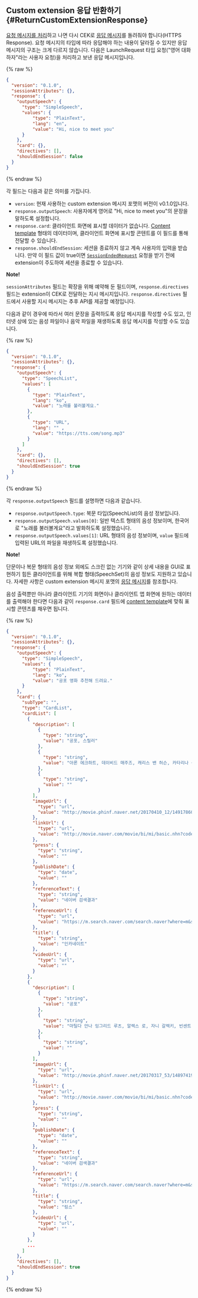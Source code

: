 ## Custom extension 응답 반환하기 {#ReturnCustomExtensionResponse}
[요청 메시지를 처리](#HandleCustomExtensionRequest)하고 나면 다시 CEK로 [응답 메시지](/CEK/References/CEK_API.md#CustomExtResponseMessage)를 돌려줘야 합니다(HTTPS Response). 요청 메시지의 타입에 따라 응답해야 하는 내용이 달라질 수 있지만 응답 메시지의 구조는 크게 다르지 않습니다. 다음은 LaunchRequest 타입 요청("영어 대화하자"라는 사용자 요청)을 처리하고 보낸 응답 메시지입니다.

{% raw %}
```json
{
  "version": "0.1.0",
  "sessionAttributes": {},
  "response": {
    "outputSpeech": {
      "type": "SimpleSpeech",
      "values": {
          "type": "PlainText",
          "lang": "en",
          "value": "Hi, nice to meet you"
      }
    },
    "card": {},
    "directives": [],
    "shouldEndSession": false
  }
}
```
{% endraw %}

각 필드는 다음과 같은 의미를 가집니다.

* `version`: 현재 사용하는 custom extension 메시지 포맷의 버전이 v0.1.0입니다.
* `response.outputSpeech`: 사용자에게 영어로 "Hi, nice to meet you"의 문장을 말하도록 설정합니다.
* `response.card`: 클라이언트 화면에 표시할 데이터가 없습니다. [Content template](/CIC/References/Content_Templates.md) 형태의 데이터이며, 클라이언트 화면에 표시할 콘텐트를 이 필드를 통해 전달할 수 있습니다.
* `response.shouldEndSession`: 세션을 종료하지 않고 계속 사용자의 입력을 받습니다. 만약 이 필드 값이 true이면 [`SessionEndedRequest`](#HandleSessionEndedRequest) 요청을 받기 전에 extension이 주도하여 세션을 종료할 수 있습니다.

<div class="note">
  <p><strong>Note!</strong></p>
  <p><code>sessionAttributes</code> 필드는 확장을 위해 예약해 둔 필드이며, <code>response.directives</code> 필드는 extension이 CEK로 전달하는 지시 메시지입니다. <code>response.directives</code> 필드에서 사용할 지시 메시지는 추후 API를 제공할 예정입니다.</p>
</div>

다음과 같이 경우에 따라서 여러 문장을 출력하도록 응답 메시지를 작성할 수도 있고, 인터넷 상에 있는 음성 파일이나 음악 파일을 재생하도록 응답 메시지를 작성할 수도 있습니다.

{% raw %}
```json
{
  "version": "0.1.0",
  "sessionAttributes": {},
  "response": {
    "outputSpeech": {
      "type": "SpeechList",
      "values": [
        {
          "type": "PlainText",
          "lang": "ko",
          "value": "노래를 불러볼게요."
        },
        {
          "type": "URL",
          "lang": "" ,
          "value": "https://tts.com/song.mp3"
        }
      ]
    },
    "card": {},
    "directives": [],
    "shouldEndSession": true
  }
}
```
{% endraw %}

각 `response.outputSpeech` 필드를 설명하면 다음과 같습니다.

* `response.outputSpeech.type`: 복문 타입(SpeechList)의 음성 정보입니다.
* `response.outputSpeech.values[0]`: 일반 텍스트 형태의 음성 정보이며, 한국어로 "노래를 불러볼게요"라고 발화하도록 설정했습니다.
* `response.outputSpeech.values[1]`: URL 형태의 음성 정보이며, `value` 필드에 입력된 URL의 파일을 재생하도록 설정했습니다.

<div class="note">
  <p><strong>Note!</strong></p>
  <p>단문이나 복문 형태의 음성 정보 외에도 스크린 없는 기기와 같이 상세 내용을 GUI로 표현하기 힘든 클라이언트를 위해 복합 형태(SpeechSet)의 음성 정보도 지원하고 있습니다. 자세한 사항은 custom extension 메시지 포맷의 <a href="/CEK/References/CEK_API.md#CustomExtResponseMessage">응답 메시지</a>를 참조합니다.</p>
</div>

음성 출력뿐만 아니라 클라이언트 기기의 화면이나 클라이언트 앱 화면에 원하는 데이터를 출력해야 한다면 다음과 같이 `response.card` 필드에 [content template](/CIC/References/Content_Templates.md)에 맞춰 표시할 콘텐츠를 채우면 됩니다.

{% raw %}
```json
{
  "version": "0.1.0",
  "sessionAttributes": {},
  "response": {
    "outputSpeech": {
      "type": "SimpleSpeech",
      "values": {
          "type": "PlainText",
          "lang": "ko",
          "value": "공포 영화 추천해 드려요."
      }
    },
    "card": {
      "subType": "",
      "type": "CardList",
      "cardList": [
        {
          "description": [
            {
              "type": "string",
              "value": "공포, 스릴러"
            },
            {
              "type": "string",
              "value": "아론 에크하트, 데이비드 매주즈, 캐리스 밴 허슨, 카타리나 산디노 모레노, 키어 오도넬, 매트 네이블, 존 피루첼로, 엠제이 안소니, 카롤리나 위드라, 마크 스테거, 토마스 아라나, 페트라 스프레처, 마크 헨리, 애슐리 그린 엘리자베스"
            },
            {
              "type": "string",
              "value": ""
            }
          ],
          "imageUrl": {
            "type": "url",
            "value": "http://movie.phinf.naver.net/20170410_12/1491786049305s4W0n_JPEG/movie_image.jpg?type=w640_2"
          },
          "linkUrl": {
            "type": "url",
            "value": "http://movie.naver.com/movie/bi/mi/basic.nhn?code=118965"
          },
          "press": {
            "type": "string",
            "value": ""
          },
          "publishDate": {
            "type": "date",
            "value": ""
          },
          "referenceText": {
            "type": "string",
            "value": "네이버 검색결과"
          },
          "referenceUrl": {
            "type": "url",
            "value": "https://m.search.naver.com/search.naver?where=m&sm=mob_lic&query=+%ec%98%81%ed%99%94"
          },
          "title": {
            "type": "string",
            "value": "인카네이트"
          },
          "videoUrl": {
            "type": "url",
            "value": ""
          }
        },
        {
          "description": [
            {
              "type": "string",
              "value": "공포"
            },
            {
              "type": "string",
              "value": "마틸다 안나 잉그리드 루츠, 알렉스 로, 자니 갈렉키, 빈센트 도노프리오, 에이미 티가든, 보니 모건, 로라 위긴스, 잭 로어리그, 리지 브로체르"
            },
            {
              "type": "string",
              "value": ""
            }
          ],
          "imageUrl": {
            "type": "url",
            "value": "http://movie.phinf.naver.net/20170317_53/1489741954272MquSW_JPEG/movie_image.jpg?type=w640_2"
          },
          "linkUrl": {
            "type": "url",
            "value": "http://movie.naver.com/movie/bi/mi/basic.nhn?code=137909"
          },
          "press": {
            "type": "string",
            "value": ""
          },
          "publishDate": {
            "type": "date",
            "value": ""
          },
          "referenceText": {
            "type": "string",
            "value": "네이버 검색결과"
          },
          "referenceUrl": {
            "type": "url",
            "value": "https://m.search.naver.com/search.naver?where=m&sm=mob_lic&query=+%ec%98%81%ed%99%94"
          },
          "title": {
            "type": "string",
            "value": "링스"
          },
          "videoUrl": {
            "type": "url",
            "value": ""
          }
        },
        ...
      ]
    },
    "directives": [],
    "shouldEndSession": true
  }
}
```
{% endraw %}
